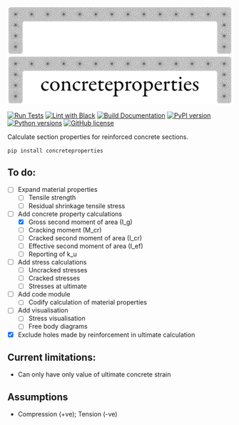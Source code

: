 ![Logo Dark](docs/source/_static/cp_logo_dark.png#gh-dark-mode-only)
![Logo Light](docs/source/_static/cp_logo.png#gh-light-mode-only)

[![Run Tests](https://github.com/robbievanleeuwen/concrete-properties/actions/workflows/tests.yml/badge.svg)](https://github.com/robbievanleeuwen/concrete-properties/actions/workflows/tests.yml) [![Lint with Black](https://github.com/robbievanleeuwen/concrete-properties/actions/workflows/black.yml/badge.svg)](https://github.com/robbievanleeuwen/concrete-properties/actions/workflows/black.yml) [![Build Documentation](https://github.com/robbievanleeuwen/concrete-properties/actions/workflows/build_docs.yml/badge.svg)](https://robbievanleeuwen.github.io/concrete-properties/) [![PyPI version](https://badge.fury.io/py/concreteproperties.svg)](https://badge.fury.io/py/concreteproperties) [![Python versions](https://img.shields.io/badge/python-3.7%20%7C%203.8%20%7C%203.9-blue?style=flat&logo=python)](https://badge.fury.io/py/concreteproperties) [![GitHub license](https://img.shields.io/github/license/robbievanleeuwen/concrete-properties)](https://github.com/robbievanleeuwen/concrete-properties/blob/master/LICENSE.md)

Calculate section properties for reinforced concrete sections.

```shell
pip install concreteproperties
```

## To do:
- [ ] Expand material properties
  - [ ] Tensile strength
  - [ ] Residual shrinkage tensile stress
- [ ] Add concrete property calculations
  - [x] Gross second moment of area (I_g)
  - [ ] Cracking moment (M_cr)
  - [ ] Cracked second moment of area (I_cr)
  - [ ] Effective second moment of area (I_ef)
  - [ ] Reporting of k_u
- [ ] Add stress calculations
  - [ ] Uncracked stresses
  - [ ] Cracked stresses
  - [ ] Stresses at ultimate
- [ ] Add code module
  - [ ] Codify calculation of material properties
- [ ] Add visualisation
  - [ ] Stress visualisation
  - [ ] Free body diagrams
- [x] Exclude holes made by reinforcement in ultimate calculation

## Current limitations:
- Can only have only value of ultimate concrete strain

## Assumptions
- Compression (+ve); Tension (-ve)
